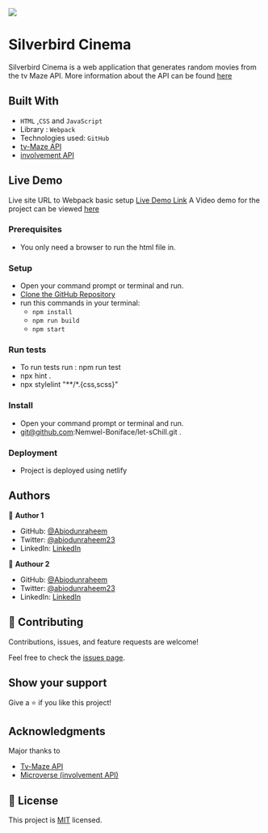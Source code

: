![](https://img.shields.io/badge/Microverse-blueviolet)

# Silverbird Cinema
Silverbird Cinema is a web application that generates random movies from the tv Maze API. More information about the API can be found [here](https://www.tvmaze.com/api)


## Built With

- `HTML` ,`CSS` and `JavaScript`
- Library : `Webpack`
- Technologies used: `GitHub`
- [tv-Maze API](https://www.tvmaze.com/api)                                                                                       
- [involvement API](https://www.notion.so/microverse/Involvement-API-869e60b5ad104603aa6db59e08150270)                                                                                                                         

## Live Demo
Live site URL to Webpack basic setup
[Live Demo Link](https://mystifying-haibt-69e737.netlify.app/)
A Video demo for the project can be viewed [here](https://drive.google.com/file/d/1ECyKPCocCK91e6i0JuKVxaWbsmQsgL88/view?usp=sharing)                    

### Prerequisites

- You only need a browser to run the html file in.

### Setup

- Open your command prompt or terminal and run.
- [Clone the GitHub Repository](https://github.com/Abiodunraheem/Silverbird-Cinemas.git)
- run this commands in your terminal:
     - `npm install`
     - `npm run build`
     - `npm start`
                                                                                                                                    
### Run tests

- To run tests run : npm run test
- npx hint .
- npx stylelint "**/*.{css,scss}"                                
                                                                                                                               
                                                                                                                                    
### Install

- Open your command prompt or terminal and run.
- git@github.com:Nemwel-Boniface/let-sChill.git .

### Deployment

- Project is deployed using netlify

## Authors

👤 **Author 1**

- GitHub: [@Abiodunraheem](https://github.com/Abiodunraheem)
- Twitter: [@abiodunraheem23](https://twitter.com/abiodunraheem23)
- LinkedIn: [LinkedIn](https://www.linkedin.com/in/abiodun-raheem-908b33154)

👤 **Authour 2**

- GitHub: [@Abiodunraheem](https://github.com/Abiodunraheem)
- Twitter: [@abiodunraheem23](https://twitter.com/abiodunraheem23)
- LinkedIn: [LinkedIn](https://www.linkedin.com/in/olivier-gasominali-866962108/)

## 🤝 Contributing

Contributions, issues, and feature requests are welcome!

Feel free to check the [issues page](https://github.com/abiodunraheem/Silverbird-Cinemas/issues).

## Show your support

Give a ⭐️ if you like this project!

## Acknowledgments
Major thanks to 
- [Tv-Maze API](https://www.tvmaze.com/api)                                                                                       
- [Microverse (involvement API)](https://www.notion.so/microverse/Involvement-API-869e60b5ad104603aa6db59e08150270)   


## 📝 License

This project is [MIT](./MIT.md) licensed.
